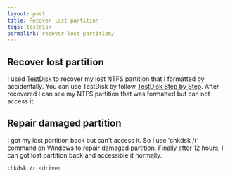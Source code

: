 ```yaml
---
layout: post
title: Recover lost partition
tags: testdisk
permalink: recover-lost-partition/
---
```


## Recover lost partition
I used [TestDisk](http://www.cgsecurity.org/wiki/TestDisk) to recover my lost NTFS partition that I formatted by accidentally. You can use TestDisk by follow [TestDisk Step by Step](http://www.cgsecurity.org/wiki/TestDisk_Step_By_Step). After recovered I can see my NTFS partition that was formatted but can not access it.

## Repair damaged partition
I got my lost partition back but can't access it. So I use 'chkdsk /r' command on Windows to repair damaged partition. Finally after 12 hours, I can got lost partition back and accessible it normally.

  ```sh
  chkdsk /r <drive>
  ```
